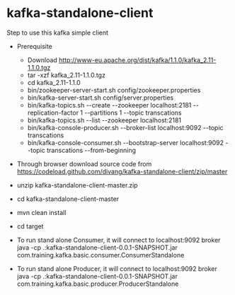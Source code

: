 # kafka-standalone-client
Step to use this kafka simple client
- Prerequisite
	- Download http://www-eu.apache.org/dist/kafka/1.1.0/kafka_2.11-1.1.0.tgz 
	- tar -xzf kafka_2.11-1.1.0.tgz
	- cd kafka_2.11-1.1.0
	- bin/zookeeper-server-start.sh config/zookeeper.properties
	- bin/kafka-server-start.sh config/server.properties
	- bin/kafka-topics.sh --create --zookeeper localhost:2181 --replication-factor 1 --partitions 1 --topic transcations
	- bin/kafka-topics.sh --list --zookeeper localhost:2181
	- bin/kafka-console-producer.sh --broker-list localhost:9092 --topic transcations
	- bin/kafka-console-consumer.sh --bootstrap-server localhost:9092 --topic transcations --from-beginning
	
- Through browser download source code from https://codeload.github.com/divang/kafka-standalone-client/zip/master
- unzip kafka-standalone-client-master.zip
- cd kafka-standalone-client-master
- mvn clean install
- cd target
- To run stand alone Consumer, it will connect to localhost:9092 broker
		java -cp .:kafka-standalone-client-0.0.1-SNAPSHOT.jar  com.training.kafka.basic.consumer.ConsumerStandalone
- To run stand  alone Producer, it will connect to localhost:9092 broker
		java -cp .:kafka-standalone-client-0.0.1-SNAPSHOT.jar  com.training.kafka.basic.producer.ProducerStandalone
